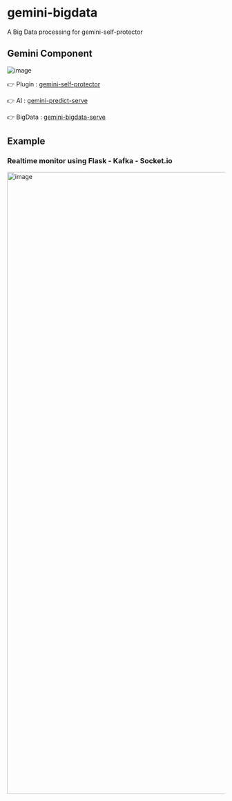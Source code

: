 # gemini-bigdata
A Big Data processing for gemini-self-protector

## Gemini Component

![image](https://github.com/noobpk/gemini-self-protector/assets/31820707/e825d5ef-90d9-419c-b1d5-76406b770b04)

👉 Plugin : [gemini-self-protector](https://github.com/noobpk/gemini-self-protector)

👉 AI : [gemini-predict-serve](https://github.com/noobpk/gemini-predict-serve)

👉 BigData : [gemini-bigdata-serve](https://github.com/noobpk/gemini-bigdata-serve)

## Example

### Realtime monitor using Flask - Kafka - Socket.io

<img width="1440" alt="image" src="https://github.com/noobpk/gemini-bigdata-serve/assets/31820707/c7d2e4ae-6539-4eeb-85f2-b1cbe31ea614">
